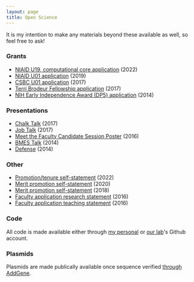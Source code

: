 ```yaml
---
layout: page
title: Open Science
---
```


It is my intention to make any materials beyond these available as well, so feel free to ask!

### Grants

- [NIAID U19, computational core application](/public/files/Opensci-NIAID_U19.pdf) (2022)
- [NIAID U01 application](/public/files/Opensci-NIAID_U01.pdf) (2019)
- [CSBC U01 application](/public/files/Opensci-CSBC_U01.pdf) (2017)
- [Terri Brodeur Fellowship application](/public/files/Opensci-TB.pdf) (2017)
- [NIH Early Independence Award (DP5) application](/public/files/Opensci-DP5_redacted.pdf) (2014)

### Presentations

- [Chalk Talk](/public/files/Opensci-ChalkTalk.pdf) (2017)
- [Job Talk](/public/files/Opensci-JobTalk.pdf) (2017)
- [Meet the Faculty Candidate Session Poster](/public/files/Opensci-MTFC-Session-BMES-2016.pdf) (2016)
- [BMES Talk](/public/files/Opensci-BMES-Talk-2014.pdf) (2014)
- [Defense](/public/files/Opensci-DefensePresentation.pdf) (2014)

### Other

- [Promotion/tenure self-statement](/public/files/Opensci-Promotion-2022.pdf) (2022)
- [Merit promotion self-statement](/public/files/Opensci-Promotion-2020.pdf) (2020)
- [Merit promotion self-statement](/public/files/Opensci-Promotion-2018.pdf) (2018)
- [Faculty application research statement](/public/files/Opensci-FacResearch.pdf) (2016)
- [Faculty application teaching statement](/public/files/Opensci-FacTeaching.pdf) (2016)

### Code

All code is made available either through [my personal](https://github.com/aarmey) or [our lab](https://github.com/meyer-lab)'s Github account.

### Plasmids

Plasmids are made publically available once sequence verified [through AddGene](https://www.addgene.org/Aaron_Meyer/).
